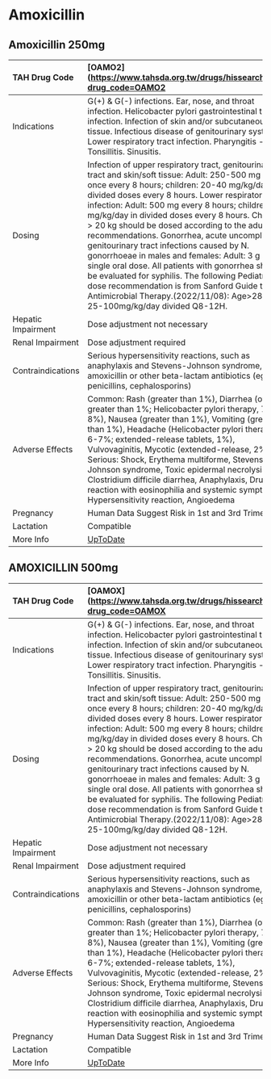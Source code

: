 # Amoxicillin

## Amoxicillin 250mg

| TAH Drug Code      | [OAMO2](https://www.tahsda.org.tw/drugs/hissearch.php?drug_code=OAMO2                                                                                                                                                                                                                                                                                                                                                                                                                                                                                                                                                                                                                                                                                   |
|:-------------------|:--------------------------------------------------------------------------------------------------------------------------------------------------------------------------------------------------------------------------------------------------------------------------------------------------------------------------------------------------------------------------------------------------------------------------------------------------------------------------------------------------------------------------------------------------------------------------------------------------------------------------------------------------------------------------------------------------------------------------------------------------------|
| Indications        | G(+) & G(-) infections. Ear, nose, and throat infection. Helicobacter pylori gastrointestinal tract infection. Infection of skin and/or subcutaneous tissue. Infectious disease of genitourinary system. Lower respiratory tract infection. Pharyngitis - Tonsillitis. Sinusitis.                                                                                                                                                                                                                                                                                                                                                                                                                                                                       |
| Dosing             | Infection of upper respiratory tract, genitourinary tract and skin/soft tissue: Adult: 250-500 mg orally once every 8 hours; children: 20-40 mg/kg/day in divided doses every 8 hours. Lower respiratory tract infection: Adult: 500 mg every 8 hours; children: 40 mg/kg/day in divided doses every 8 hours. Children > 20 kg should be dosed according to the adult recommendations. Gonorrhea, acute uncomplicated genitourinary tract infections caused by N. gonorrhoeae in males and females: Adult: 3 g as single oral dose. All patients with gonorrhea should be evaluated for syphilis. The following Pediatric dose recommendation is from Sanford Guide to Antimicrobial Therapy.(2022/11/08): Age>28 days: 25-100mg/kg/day divided Q8-12H. |
| Hepatic Impairment | Dose adjustment not necessary                                                                                                                                                                                                                                                                                                                                                                                                                                                                                                                                                                                                                                                                                                                           |
| Renal Impairment   | Dose adjustment required                                                                                                                                                                                                                                                                                                                                                                                                                                                                                                                                                                                                                                                                                                                                |
| Contraindications  | Serious hypersensitivity reactions, such as anaphylaxis and Stevens-Johnson syndrome, to amoxicillin or other beta-lactam antibiotics (eg, penicillins, cephalosporins)                                                                                                                                                                                                                                                                                                                                                                                                                                                                                                                                                                                 |
| Adverse Effects    | Common: Rash (greater than 1%), Diarrhea (overall, greater than 1%; Helicobacter pylori therapy, 7-8%), Nausea (greater than 1%), Vomiting (greater than 1%), Headache (Helicobacter pylori therapy, 6-7%; extended-release tablets, 1%), Vulvovaginitis, Mycotic (extended-release, 2%) Serious: Shock, Erythema multiforme, Stevens-Johnson syndrome, Toxic epidermal necrolysis, Clostridium difficile diarrhea, Anaphylaxis, Drug reaction with eosinophilia and systemic symptoms, Hypersensitivity reaction, Angioedema                                                                                                                                                                                                                           |
| Pregnancy          | Human Data Suggest Risk in 1st and 3rd Trimesters                                                                                                                                                                                                                                                                                                                                                                                                                                                                                                                                                                                                                                                                                                       |
| Lactation          | Compatible                                                                                                                                                                                                                                                                                                                                                                                                                                                                                                                                                                                                                                                                                                                                              |
| More Info          | [UpToDate](https://www.uptodate.com/contents/amoxicillin-drug-information)                                                                                                                                                                                                                                                                                                                                                                                                                                                                                                                                                                                                                                                                              |

## AMOXICILLIN 500mg

| TAH Drug Code      | [OAMOX](https://www.tahsda.org.tw/drugs/hissearch.php?drug_code=OAMOX                                                                                                                                                                                                                                                                                                                                                                                                                                                                                                                                                                                                                                                                                   |
|:-------------------|:--------------------------------------------------------------------------------------------------------------------------------------------------------------------------------------------------------------------------------------------------------------------------------------------------------------------------------------------------------------------------------------------------------------------------------------------------------------------------------------------------------------------------------------------------------------------------------------------------------------------------------------------------------------------------------------------------------------------------------------------------------|
| Indications        | G(+) & G(-) infections. Ear, nose, and throat infection. Helicobacter pylori gastrointestinal tract infection. Infection of skin and/or subcutaneous tissue. Infectious disease of genitourinary system. Lower respiratory tract infection. Pharyngitis - Tonsillitis. Sinusitis.                                                                                                                                                                                                                                                                                                                                                                                                                                                                       |
| Dosing             | Infection of upper respiratory tract, genitourinary tract and skin/soft tissue: Adult: 250-500 mg orally once every 8 hours; children: 20-40 mg/kg/day in divided doses every 8 hours. Lower respiratory tract infection: Adult: 500 mg every 8 hours; children: 40 mg/kg/day in divided doses every 8 hours. Children > 20 kg should be dosed according to the adult recommendations. Gonorrhea, acute uncomplicated genitourinary tract infections caused by N. gonorrhoeae in males and females: Adult: 3 g as single oral dose. All patients with gonorrhea should be evaluated for syphilis. The following Pediatric dose recommendation is from Sanford Guide to Antimicrobial Therapy.(2022/11/08): Age>28 days: 25-100mg/kg/day divided Q8-12H. |
| Hepatic Impairment | Dose adjustment not necessary                                                                                                                                                                                                                                                                                                                                                                                                                                                                                                                                                                                                                                                                                                                           |
| Renal Impairment   | Dose adjustment required                                                                                                                                                                                                                                                                                                                                                                                                                                                                                                                                                                                                                                                                                                                                |
| Contraindications  | Serious hypersensitivity reactions, such as anaphylaxis and Stevens-Johnson syndrome, to amoxicillin or other beta-lactam antibiotics (eg, penicillins, cephalosporins)                                                                                                                                                                                                                                                                                                                                                                                                                                                                                                                                                                                 |
| Adverse Effects    | Common: Rash (greater than 1%), Diarrhea (overall, greater than 1%; Helicobacter pylori therapy, 7-8%), Nausea (greater than 1%), Vomiting (greater than 1%), Headache (Helicobacter pylori therapy, 6-7%; extended-release tablets, 1%), Vulvovaginitis, Mycotic (extended-release, 2%) Serious: Shock, Erythema multiforme, Stevens-Johnson syndrome, Toxic epidermal necrolysis, Clostridium difficile diarrhea, Anaphylaxis, Drug reaction with eosinophilia and systemic symptoms, Hypersensitivity reaction, Angioedema                                                                                                                                                                                                                           |
| Pregnancy          | Human Data Suggest Risk in 1st and 3rd Trimesters                                                                                                                                                                                                                                                                                                                                                                                                                                                                                                                                                                                                                                                                                                       |
| Lactation          | Compatible                                                                                                                                                                                                                                                                                                                                                                                                                                                                                                                                                                                                                                                                                                                                              |
| More Info          | [UpToDate](https://www.uptodate.com/contents/amoxicillin-drug-information)                                                                                                                                                                                                                                                                                                                                                                                                                                                                                                                                                                                                                                                                              |

